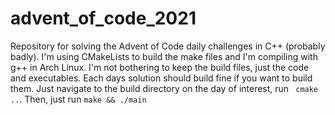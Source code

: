 # advent_of_code_2021

Repository for solving the Advent of Code daily challenges in C++ (probably badly). I'm using CMakeLists to build the make files and I'm compiling with g++ in Arch Linux. I'm not bothering to keep the build files, just the code and executables. Each days solution should build fine if you want to build them. Just navigate to the build directory on the day of interest, run 
`` cmake ..``. Then, just run
``make && ./main``
